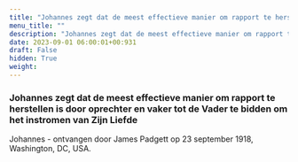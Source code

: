 ```yaml
---
title: "Johannes zegt dat de meest effectieve manier om rapport te herstellen is door oprechter en vaker tot de Vader te bidden om het instromen van Zijn Liefde"
menu_title: ""
description: "Johannes zegt dat de meest effectieve manier om rapport te herstellen is door oprechter en vaker tot de Vader te bidden om het instromen van Zijn Liefde"
date: 2023-09-01 06:00:01+00:931
draft: False
hidden: True
weight:
---
```

### Johannes zegt dat de meest effectieve manier om rapport te herstellen is door oprechter en vaker tot de Vader te bidden om het instromen van Zijn Liefde

Johannes - ontvangen door James Padgett op 23 september 1918, Washington, DC, USA.
